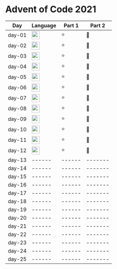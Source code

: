 # Advent of Code 2021

| Day | Language | Part 1 | Part 2 |
| --- | --- | --- | --- |
| day-01 | <img src="https://img.shields.io/badge/python-%233776AB.svg?&style=for-the-badge&logo=python&logoColor=white" height=25> | :star: | :star2: |
| day-02 | <img src="https://img.shields.io/badge/python-%233776AB.svg?&style=for-the-badge&logo=python&logoColor=white" height=25> | :star: | :star2: |
| day-03 | <img src="https://img.shields.io/badge/python-%233776AB.svg?&style=for-the-badge&logo=python&logoColor=white" height=25> | :star: | :star2: |
| day-04 | <img src="https://img.shields.io/badge/python-%233776AB.svg?&style=for-the-badge&logo=python&logoColor=white" height=25> | :star: | :star2: |
| day-05 | <img src="https://img.shields.io/badge/python-%233776AB.svg?&style=for-the-badge&logo=python&logoColor=white" height=25> | :star: | :star2: |
| day-06 | <img src="https://img.shields.io/badge/python-%233776AB.svg?&style=for-the-badge&logo=python&logoColor=white" height=25> | :star: | :star2: |
| day-07 | <img src="https://img.shields.io/badge/python-%233776AB.svg?&style=for-the-badge&logo=python&logoColor=white" height=25> | :star: | :star2: |
| day-08 | <img src="https://img.shields.io/badge/python-%233776AB.svg?&style=for-the-badge&logo=python&logoColor=white" height=25> | :star: | :star2: |
| day-09 | <img src="https://img.shields.io/badge/python-%233776AB.svg?&style=for-the-badge&logo=python&logoColor=white" height=25> | :star: | :star2: |
| day-10 | <img src="https://img.shields.io/badge/python-%233776AB.svg?&style=for-the-badge&logo=python&logoColor=white" height=25> | :star: | :star2: |
| day-11 | <img src="https://img.shields.io/badge/python-%233776AB.svg?&style=for-the-badge&logo=python&logoColor=white" height=25> | :star: | :star2: |
| day-12 | <img src="https://img.shields.io/badge/python-%233776AB.svg?&style=for-the-badge&logo=python&logoColor=white" height=25> | :star: | :star2: |
| day-13 | ------ | ------ | ------- |
| day-14 | ------ | ------ | ------- |
| day-15 | ------ | ------ | ------- |
| day-16 | ------ | ------ | ------- |
| day-17 | ------ | ------ | ------- |
| day-18 | ------ | ------ | ------- |
| day-19 | ------ | ------ | ------- |
| day-20 | ------ | ------ | ------- |
| day-21 | ------ | ------ | ------- |
| day-22 | ------ | ------ | ------- |
| day-23 | ------ | ------ | ------- |
| day-24 | ------ | ------ | ------- |
| day-25 | ------ | ------ | ------- |